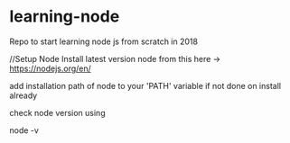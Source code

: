 # learning-node
Repo to start learning node js from scratch in 2018

//Setup Node
Install latest version node from this here -> https://nodejs.org/en/

add installation path of node to your 'PATH' variable if not done on install already

check node version using 

node -v 
